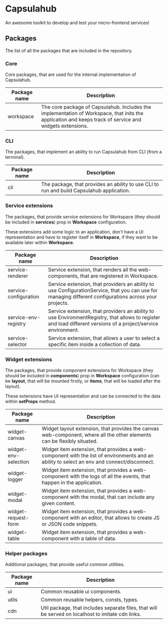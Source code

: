 # Capsulahub

An awesome toolkit to develop and test your micro-frontend services!

## Packages

The list of all the packages that are included in the repository.

### Core

Core packages, that are used for the internal implementation of Capsulahub.

| Package name          | Description                                                                                                                                                    |
|-----------------------|----------------------------------------------------------------------------------------------------------------------------------------------------------------|
| workspace             | The core package of Capsulahub. Includes the implementation of Workspace, that inits the application and keeps track of service and widgets extensions.        |

### CLI

The packages, that implement an ability to run Capsulahub from CLI (from a terminal).

| Package name          | Description                                                                                                                                                    |
|-----------------------|----------------------------------------------------------------------------------------------------------------------------------------------------------------|
| cli                   | The package, that provides an ability to use CLI to run and build Capsulahub application.                                                                                                                                 |

### Service extensions

The packages, that provide service extensions for Workspace (they should be included in **services**) prop in **Workspace** configuration.

These extensions add some logic to an application, don't have a UI representation and have to register itself in **Workspace**, if they want to be available later within **Workspace**.

| Package name          | Description                                                                                                                                                    |
|-----------------------|----------------------------------------------------------------------------------------------------------------------------------------------------------------|
| service-renderer      | Service extension, that renders all the web-components, that are registered in Workspace.                                                                      |
| service-configuration | Service extension, that providers an ability to use ConfigurationService, that you can use for managing different configurations across your projects.         |
| service-env-registry  | Service extension, that providers an ability to use EnvironmentRegistry, that allows to register and load different versions of a project/service environment. |
| service-selector      | Service extension, that allows a user to select a specific item inside a collection of data.                                                                   |

### Widget extensions

The packages, that provide component extensions for Workspace (they should be included in **components**) prop in **Workspace** configuration (can be **layout**, that will be mounted firstly, or **items**, that will be loaded after the layout).

These extensions have UI representation and can be connected to the data within **setProps** method.

| Package name          | Description                                                                                                                                                    |
|-----------------------|----------------------------------------------------------------------------------------------------------------------------------------------------------------|
| widget-canvas         | Widget layout extension, that provides the canvas web-component, where all the other elements can be flexibly situated.                                        |
| widget-env-selection  | Widget item extension, that provides a web-component with the list of environments and an ability to select an env and connect/disconnect.                     |
| widget-logger         | Widget item extension, that provides a web-component with the logs of all the events, that happen in the application.                                          |
| widget-modal          | Widget item extension, that provides a web-component with the modal, that can include any given content.                                                       |
| widget-request-form   | Widget item extension, that provides a web-component with an editor, that allows to create JS or JSON code snippets.                                           |
| widget-table          | Widget item extension, that provides a web-component with a table of data.                                                                                     |

### Helper packages

Additional packages, that provide useful common utilities.

| Package name          | Description                                                                                                                                                    |
|-----------------------|----------------------------------------------------------------------------------------------------------------------------------------------------------------|
| ui                    | Common reusable ui components.                                                                                                                                 |
| utils                 | Common reusable helpers, consts, types.                                                                                                                        |
| cdn                   | Util package, that includes separate files, that will be served on localhost to imitate cdn links.                                                             |
